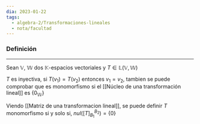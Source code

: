 ```yaml
---
dia: 2023-01-22
tags:
  - algebra-2/Transformaciones-lineales
  - nota/facultad
---
```

### Definición
---
Sean $\mathbb{V}$, $\mathbb{W}$ dos $\mathbb{K}$-espacios vectoriales y $T \in \mathbb{L}(\mathbb{V}, \mathbb{W})$ 

$T$ es inyectiva, si $T(v_1) = T(v_2)$ entonces $v_1 = v_2$, tambien se puede comprobar que es monomorfismo si el [[Núcleo de una transformación lineal]] es $\{0_{\mathbb{W}}\}$

Viendo [[Matriz de una transformacion lineal]], se puede definir $T$ monomorfismo si y solo si, $nul([T]_{B_1}^{B_2}) = \{0\}$ 